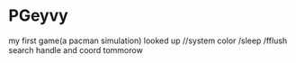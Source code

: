 # PGeyvy
my first game(a pacman simulation)
looked up //system color /sleep /fflush
search handle and coord tommorow
